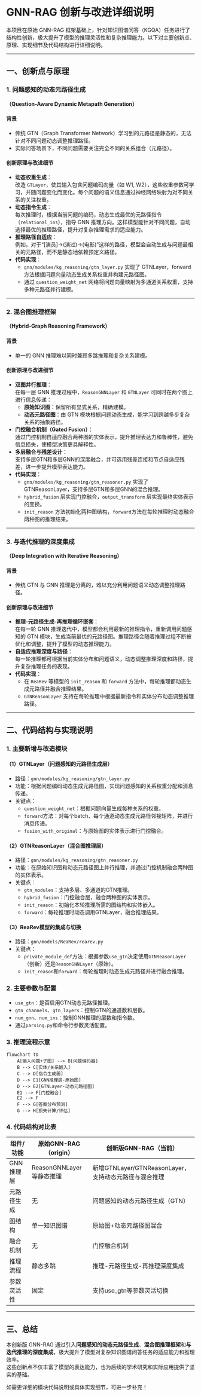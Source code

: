 # GNN-RAG 创新与改进详细说明

本项目在原始 GNN-RAG 框架基础上，针对知识图谱问答（KGQA）任务进行了结构性创新，极大提升了模型的推理灵活性和复杂推理能力。以下对主要创新点、原理、实现细节及代码结构进行详细说明。

---

## 一、创新点与原理

### 1. 问题感知的动态元路径生成  
**（Question-Aware Dynamic Metapath Generation）**

#### 背景
- 传统 GTN（Graph Transformer Network）学习到的元路径是静态的，无法针对不同问题动态调整推理路径。
- 实际问答场景下，不同问题需要关注完全不同的关系组合（元路径）。

#### 创新原理与改进细节
- **动态权重生成**：  
  改造 `GTLayer`，使其输入包含问题编码向量（如 W1, W2），这些权重参数可学习，并随问题变化而变化。每个问题的语义信息通过神经网络映射为对不同关系的关注权重。
- **动态指令生成**：  
  每次推理时，根据当前问题的编码，动态生成最优的元路径指令（`relational_ins`），指导 GNN 推理方向。这样模型能针对不同问题，自动选择最优的推理路径，提升对复杂推理需求的适应能力。
- **推理路径自适应**：  
  例如，对于“[演员]->(演过)->(电影)”这样的路径，模型会自动生成与问题最相关的元路径，而不是静态地依赖预定义路径。
- **代码实现**：
  - `gnn/modules/kg_reasoning/gtn_layer.py` 实现了 GTNLayer，forward 方法根据问题向量动态生成关系权重并构建元路径图。
  - 通过 `question_weight_net` 网络将问题向量映射为多通道关系权重，支持多种元路径并行建模。

---

### 2. 混合图推理框架  
**（Hybrid-Graph Reasoning Framework）**

#### 背景
- 单一的 GNN 推理难以同时兼顾多跳推理和复杂关系建模。

#### 创新原理与改进细节
- **双图并行推理**：  
  在每一层 GNN 推理过程中，`ReasonGNNLayer` 和 `GTNLayer` 可同时在两个图上进行信息传递：
  - **原始知识图**：保留所有显式关系，精确建模。
  - **动态元路径图**：由 GTN 模块根据问题动态生成，能学习到跨越多步复杂关系的抽象路径。
- **门控融合机制（Gated Fusion）**：  
  通过门控机制自适应融合两种图的实体表示，提升推理表达力和鲁棒性，避免信息损失，使模型决策更具解释性。
- **多层融合与残差设计**：  
  支持多层GTN和多层GNN的深度融合，并可选用残差连接和节点自适应残差，进一步提升模型表达能力。
- **代码实现**：
  - `gnn/modules/kg_reasoning/gtn_reasoner.py` 实现了 GTNReasonLayer，支持多层GTN和多层GNN的混合推理。
  - `hybrid_fusion` 层实现门控融合，`output_transform` 层实现最终实体表示的变换。
  - `init_reason` 方法初始化两种图结构，`forward`方法在每轮推理时动态融合两种图的推理结果。

---

### 3. 与迭代推理的深度集成  
**（Deep Integration with Iterative Reasoning）**

#### 背景
- 传统 GTN 与 GNN 推理是分离的，难以充分利用问题语义动态调整推理路径。

#### 创新原理与改进细节
- **推理-元路径生成-再推理循环嵌套**：  
  在每一轮 GNN 推理迭代中，模型都会利用最新的推理指令，重新调用问题感知的 GTN 模块，生成当前最优的元路径图。推理路径会随着推理过程不断被优化和调整，提升了模型的动态推理能力。
- **自适应推理深度与路径**：  
  每一轮推理都可根据当前实体分布和问题语义，动态调整推理深度和路径，提升复杂推理任务的表现。
- **代码实现**：
  - 在 `ReaRev` 等模型的 `init_reason` 和 `forward` 方法中，每轮推理都动态生成元路径并融合推理结果。
  - `GTNReasonLayer` 支持在每轮推理中根据最新指令和实体分布动态调整推理路径。

---

## 二、代码结构与实现说明

### 1. 主要新增与改造模块

#### （1）GTNLayer（问题感知的元路径生成层）
- 路径：`gnn/modules/kg_reasoning/gtn_layer.py`
- 功能：根据问题编码动态生成元路径图，实现问题感知的关系权重分配和消息传递。
- 关键点：
  - `question_weight_net`：根据问题向量生成每种关系的权重。
  - `forward`方法：对每个batch、每个通道动态生成元路径邻接矩阵，并进行消息传递。
  - `fusion_with_original`：与原始图的实体表示进行门控融合。

#### （2）GTNReasonLayer（混合图推理层）
- 路径：`gnn/modules/kg_reasoning/gtn_reasoner.py`
- 功能：在原始知识图和动态元路径图上并行推理，并通过门控机制融合两种图的实体表示。
- 关键点：
  - `gtn_modules`：支持多层、多通道的GTN推理。
  - `hybrid_fusion`：门控融合层，融合两种图的实体表示。
  - `init_reason`：初始化本轮推理所需的图结构和实体嵌入。
  - `forward`：每轮推理时动态调用GTNLayer，融合推理结果。

#### （3）ReaRev模型的集成与切换
- 路径：`gnn/models/ReaRev/rearev.py`
- 关键点：
  - `private_module_def`方法：根据参数`use_gtn`决定使用`GTNReasonLayer`（创新）还是`ReasonGNNLayer`（原始）。
  - `init_reason`和`forward`：每轮推理时动态生成元路径并进行融合推理。

### 2. 主要参数与配置
- `use_gtn`：是否启用GTN动态元路径推理。
- `gtn_channels`、`gtn_layers`：控制GTN的通道数和层数。
- `num_gnn`、`num_ins`：控制GNN推理的层数和指令数。
- 通过`parsing.py`和命令行参数灵活配置。

### 3. 推理流程示意

```mermaid
flowchart TD
    A[输入问题+子图] --> B[问题编码器]
    B --> C[实体/关系嵌入]
    C --> D[指令生成器]
    D --> E1[GNN推理层-原始图]
    D --> E2[GTNLayer-动态元路径图]
    E1 --> F[门控融合]
    E2 --> F
    F --> G[答案分布预测]
    G --> H[损失计算/评估]
```

### 4. 代码结构对比表

| 组件/功能         | 原始GNN-RAG（origin）         | 创新版GNN-RAG（当前）                |
|------------------|------------------------------|--------------------------------------|
| GNN推理层        | ReasonGNNLayer等静态推理      | 新增GTNLayer/GTNReasonLayer，支持动态元路径与混合推理 |
| 元路径生成       | 无                           | 问题感知的动态元路径生成（GTN）      |
| 图结构           | 单一知识图谱                 | 原始图+动态元路径图混合              |
| 融合机制         | 无                           | 门控融合机制                         |
| 推理流程         | 静态多跳                     | 推理-元路径生成-再推理深度集成       |
| 参数灵活性       | 固定                         | 支持use_gtn等参数灵活切换            |

---

## 三、总结

本创新版 GNN-RAG 通过引入**问题感知的动态元路径生成**、**混合图推理框架**和**与迭代推理的深度集成**，极大提升了模型对复杂知识图谱问答任务的适应能力和推理效率。  
这些创新点不仅丰富了模型的表达能力，也为后续的学术研究和实际应用提供了坚实的基础。

如需更详细的模块代码说明或具体实现细节，可进一步补充！ 